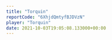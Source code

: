 ```yaml
---
title: "Torquin"
reportCode: "6XhjdQmtyfBJDVzN"
player: "Torquin"
date: 2021-10-03T19:05:08.133000+00:00
---
```

